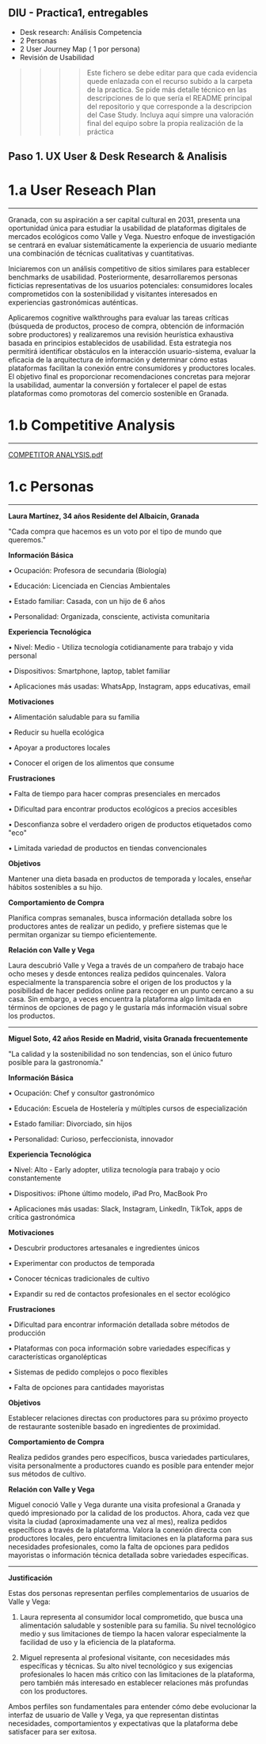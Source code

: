 ## DIU - Practica1, entregables


- Desk research: Análisis Competencia 
- 2 Personas 
- 2 User Journey Map  ( 1 por persona)
- Revisión de Usabilidad 


>>>> Este fichero se debe editar para que cada evidencia quede enlazada con el recurso subido a la carpeta de la practica. Se pide más detalle técnico en las descripciones de lo que sería el README principal del repositorio y que corresponde a la descripcion del Case Study.
>>>> Incluya aquí simpre una valoración final del equipo sobre la propia realización de la práctica

## Paso 1. UX User & Desk Research & Analisis

# 1.a User Reseach Plan
-------------------------------------------------------------------------
Granada, con su aspiración a ser capital cultural en 2031, presenta una oportunidad única para estudiar la usabilidad de plataformas digitales de mercados ecológicos como Valle y Vega. Nuestro enfoque de investigación se centrará en evaluar sistemáticamente la experiencia de usuario mediante una combinación de técnicas cualitativas y cuantitativas.

Iniciaremos con un análisis competitivo de sitios similares para establecer benchmarks de usabilidad. Posteriormente, desarrollaremos personas ficticias representativas de los usuarios potenciales: consumidores locales comprometidos con la sostenibilidad y visitantes interesados en experiencias gastronómicas auténticas.

Aplicaremos cognitive walkthroughs para evaluar las tareas críticas (búsqueda de productos, proceso de compra, obtención de información sobre productores) y realizaremos una revisión heurística exhaustiva basada en principios establecidos de usabilidad.
Esta estrategia nos permitirá identificar obstáculos en la interacción usuario-sistema, evaluar la eficacia de la arquitectura de información y determinar cómo estas plataformas facilitan la conexión entre consumidores y productores locales. El objetivo final es proporcionar recomendaciones concretas para mejorar la usabilidad, aumentar la conversión y fortalecer el papel de estas plataformas como promotoras del comercio sostenible en Granada.

# 1.b Competitive Analysis
-------------------------------------------------------------------------

[COMPETITOR ANALYSIS.pdf](https://github.com/user-attachments/files/19812524/COMPETITOR.ANALYSIS.pdf)

# 1.c Personas
-------------------------------------------------------------------------
**Laura Martínez, 34 años
Residente del Albaicín, Granada**

"Cada compra que hacemos es un voto por el tipo de mundo que queremos."

**Información Básica**

•	Ocupación: Profesora de secundaria (Biología)

•	Educación: Licenciada en Ciencias Ambientales

•	Estado familiar: Casada, con un hijo de 6 años

•	Personalidad: Organizada, consciente, activista comunitaria

**Experiencia Tecnológica**

•	Nivel: Medio - Utiliza tecnología cotidianamente para trabajo y vida personal

•	Dispositivos: Smartphone, laptop, tablet familiar

•	Aplicaciones más usadas: WhatsApp, Instagram, apps educativas, email

**Motivaciones**

•	Alimentación saludable para su familia

•	Reducir su huella ecológica

•	Apoyar a productores locales

•	Conocer el origen de los alimentos que consume

**Frustraciones**

•	Falta de tiempo para hacer compras presenciales en mercados

•	Dificultad para encontrar productos ecológicos a precios accesibles

•	Desconfianza sobre el verdadero origen de productos etiquetados como "eco"

•	Limitada variedad de productos en tiendas convencionales

**Objetivos**

Mantener una dieta basada en productos de temporada y locales, enseñar hábitos sostenibles a su hijo.

**Comportamiento de Compra**

Planifica compras semanales, busca información detallada sobre los productores antes de realizar un pedido, y prefiere sistemas que le permitan organizar su tiempo eficientemente.

**Relación con Valle y Vega**

Laura descubrió Valle y Vega a través de un compañero de trabajo hace ocho meses y desde entonces realiza pedidos quincenales. Valora especialmente la transparencia sobre el origen de los productos y la posibilidad de hacer pedidos online para recoger en un punto cercano a su casa. Sin embargo, a veces encuentra la plataforma algo limitada en términos de opciones de pago y le gustaría más información visual sobre los productos.

------------------------------------------------------------------------------

 
**Miguel Soto, 42 años
Reside en Madrid, visita Granada frecuentemente**

"La calidad y la sostenibilidad no son tendencias, son el único futuro posible para la gastronomía."

**Información Básica**

•	Ocupación: Chef y consultor gastronómico

•	Educación: Escuela de Hostelería y múltiples cursos de especialización

•	Estado familiar: Divorciado, sin hijos

•	Personalidad: Curioso, perfeccionista, innovador

**Experiencia Tecnológica**

•	Nivel: Alto - Early adopter, utiliza tecnología para trabajo y ocio constantemente

•	Dispositivos: iPhone último modelo, iPad Pro, MacBook Pro

•	Aplicaciones más usadas: Slack, Instagram, LinkedIn, TikTok, apps de crítica gastronómica

**Motivaciones**

•	Descubrir productores artesanales e ingredientes únicos

•	Experimentar con productos de temporada

•	Conocer técnicas tradicionales de cultivo

•	Expandir su red de contactos profesionales en el sector ecológico

**Frustraciones**

•	Dificultad para encontrar información detallada sobre métodos de producción

•	Plataformas con poca información sobre variedades específicas y características organolépticas

•	Sistemas de pedido complejos o poco flexibles

•	Falta de opciones para cantidades mayoristas

**Objetivos**

Establecer relaciones directas con productores para su próximo proyecto de restaurante sostenible basado en ingredientes de proximidad.

**Comportamiento de Compra**

Realiza pedidos grandes pero específicos, busca variedades particulares, visita personalmente a productores cuando es posible para entender mejor sus métodos de cultivo.

**Relación con Valle y Vega**

Miguel conoció Valle y Vega durante una visita profesional a Granada y quedó impresionado por la calidad de los productos. Ahora, cada vez que visita la ciudad (aproximadamente una vez al mes), realiza pedidos específicos a través de la plataforma. Valora la conexión directa con productores locales, pero encuentra limitaciones en la plataforma para sus necesidades profesionales, como la falta de opciones para pedidos mayoristas o información técnica detallada sobre variedades específicas.

-------------------------------------------------------------------

**Justificación**

Estas dos personas representan perfiles complementarios de usuarios de Valle y Vega:

1.	Laura representa al consumidor local comprometido, que busca una alimentación saludable y sostenible para su familia. Su nivel tecnológico medio y sus limitaciones de tiempo la hacen valorar especialmente la facilidad de uso y la eficiencia de la plataforma.

2.	Miguel representa al profesional visitante, con necesidades más específicas y técnicas. Su alto nivel tecnológico y sus exigencias profesionales lo hacen más crítico con las limitaciones de la plataforma, pero también más interesado en establecer relaciones más profundas con los productores.
   
Ambos perfiles son fundamentales para entender cómo debe evolucionar la interfaz de usuario de Valle y Vega, ya que representan distintas necesidades, comportamientos y expectativas que la plataforma debe satisfacer para ser exitosa.


